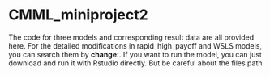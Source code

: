 # CMML_miniproject2
The code for three models and corresponding result data are all provided here. For the detailed modifications in rapid_high_payoff and WSLS models, you can search them by **change:**.
If you want to run the model, you can just download and run it with Rstudio directly. But be careful about the files path
